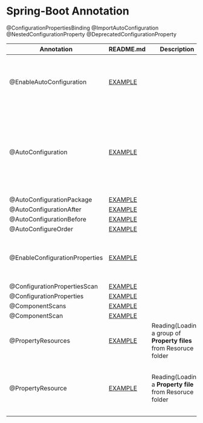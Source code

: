 # Spring-Boot Annotation

@ConfigurationPropertiesBinding
@ImportAutoConfiguration
@NestedConfigurationProperty
@DeprecatedConfigurationProperty


| Annotation                                                         | README.md                                                                                                                           | Description                                                         | Reference link                                                                                                                                                                                                                                                                                                                            |
|--------------------------------------------------------------------|-------------------------------------------------------------------------------------------------------------------------------------|---------------------------------------------------------------------|-------------------------------------------------------------------------------------------------------------------------------------------------------------------------------------------------------------------------------------------------------------------------------------------------------------------------------------------|
| @EnableAutoConfiguration | [EXAMPLE](./external-jar-boot2/src/main/resources/META-INF/spring.factories)                                                        |                                                                     | **SPRING BOOT 2 AUTO-CONFIGURATION** <br><br> https://docs.spring.io/spring-boot/docs/2.1.13.RELEASE/reference/html/boot-features-developing-auto-configuration.html <br><br> [EXAMPLE](./doc/README_2.6.15.md)                                                                                                                           |
| @AutoConfiguration | [EXAMPLE](./external-jar-boot3/src/main/resources/META-INF/spring/org.springframework.boot.autoconfigure.AutoConfiguration.imports) |                                                                     | **SPRING BOOT 3 AUTO-CONFIGURATION** <br><br> https://stackoverflow.com/questions/75044304/custom-spring-boot-3-starter-does-not-create-configurationproperties-beans <br><br> https://github.com/spring-projects/spring-boot/wiki/Spring-Boot-2.7-Release-Notes#changes-to-auto-configuration  <br><br> [EXAMPLE](./doc/README_2.7.0.md) |
| @AutoConfigurationPackage | [EXAMPLE](./)                                                                                                                       |                                                                     |                                                                                                                                                                                                                                                                                                                                           |
| @AutoConfigurationAfter | [EXAMPLE](./)                                                                                                                       |                                                                     |                                                                                                                                                                                                                                                                                                                                           |
| @AutoConfigurationBefore | [EXAMPLE](./)                                                                                                                       |                                                                     |                                                                                                                                                                                                                                                                                                                                           |
| @AutoConfigureOrder | [EXAMPLE](./)                                                                                                                       |                                                                     |                                                                                                                                                                                                                                                                                                                                           |
| @EnableConfigurationProperties | [EXAMPLE](./@EnableConfigurationProperties/src/main/java/com/ilan/MainApplication.java)                                             |                                                                     | https://stackoverflow.com/questions/49880453/what-difference-does-enableconfigurationproperties-make-if-a-bean-is-already-an <br> <br> https://www.baeldung.com/spring-enable-config-properties                                                                                                                                           |
| @ConfigurationPropertiesScan | [EXAMPLE](./@EnableConfigurationProperties/src/main/java/com/ilan/MainApplication.java)                                             |                                                                     |                                                                                                                                                                                                                                                                                                                                           |
| @ConfigurationProperties | [EXAMPLE](./@EnableConfigurationProperties/src/main/java/com/ilan/config/YamlConfig.java)                                           |                                                                     |                                                                                                                                                                                                                                                                                                                                           |
| @ComponentScans | [EXAMPLE](./external-jar-boot3/src/main/java/org/jpmc/externaljarboot3/ExternalJarBoot3Application.java)                            |                                                                     ||
| @ComponentScan | [EXAMPLE](./external-jar-boot2/src/main/java/org/jpmc/externaljarboot2/ExternalJarBoot2Application.java)                            |                                                                     |                                                                                                                                                                                                                                                                                                                                           |
| @PropertyResources | [EXAMPLE](./external-jar-boot2/src/main/java/net/tcs/config/TestPropertyResource.java)                                              | Reading(Loading) a group of **Property files** from Resoruce folder ||
| @PropertyResource | [EXAMPLE](./external-jar-boot3/src/main/java/net/tcs/config/TestPropertyResource.java)                                              | Reading(Loading) a **Property file** from Resoruce folder           | https://www.baeldung.com/properties-with-spring <br><br> https://mkyong.com/spring/spring-propertysources-example/ <br><br>	https://www.javaguides.net/2018/09/spring-propertysource-annotation-with-example.html                                                                                                                         |

